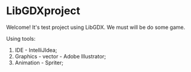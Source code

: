 # LibGDXproject
Welcome!
It's test project using LibGDX. We must will be do some game.

Using tools: 
1) IDE - IntelliJIdea;
2) Graphics - vector - Adobe Illustrator;
3) Animation - Spriter;
